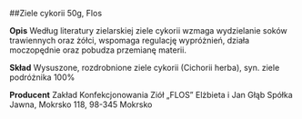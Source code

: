 ##Ziele cykorii 50g, Flos

**Opis** Według literatury zielarskiej ziele cykorii wzmaga wydzielanie soków trawiennych oraz żółci, wspomaga regulację wypróżnień, działa moczopędnie oraz pobudza przemianę materii. 

**Skład** Wysuszone, rozdrobnione ziele cykorii (Cichorii herba), syn. ziele podróżnika 100%

**Producent** Zakład Konfekcjonowania Ziół „FLOS” Elżbieta i Jan Głąb Spółka Jawna, Mokrsko 118, 98-345 Mokrsko
